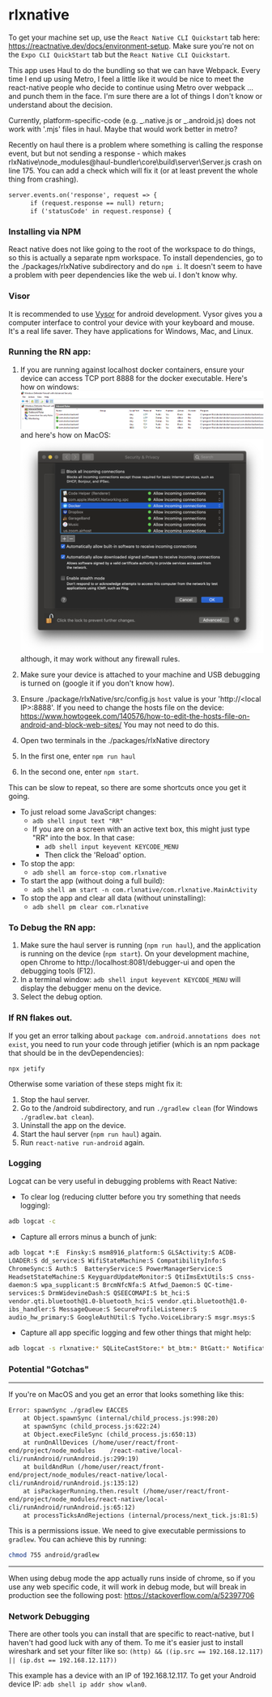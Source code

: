 # rlxnative

To get your machine set up, use the `React Native CLI Quickstart` tab here: https://reactnative.dev/docs/environment-setup. Make sure you're not on the `Expo CLI QuickStart` tab but the `React Native CLI Quickstart`.

This app uses Haul to do the bundling so that we can have Webpack. Every time I end up using Metro, I feel a little like it would be nice to meet the react-native people who decide to continue using Metro over webpack ... and punch them in the face. I'm sure there are a lot of things I don't know or understand about the decision.

Currently, platform-specific-code (e.g. _.native.js or _.android.js) does not work with '.mjs' files in haul. Maybe that would work better in metro?

Recently on haul there is a problem where something is calling the response event, but
but not sending a response - which makes rlxNative\node_modules\@haul-bundler\core\build\server\Server.js crash on line 175.
You can add a check which will fix it (or at least prevent the whole thing from crashing).

```
server.events.on('response', request => {
      if (request.response == null) return;
      if ('statusCode' in request.response) {
```

### Installing via NPM

React native does not like going to the root of the workspace to do things, so this is actually a separate npm workspace. To install dependencies, go to the ./packages/rlxNative subdirectory and do `npm i`. It doesn't seem to have a problem with peer dependencies like the web ui. I don't know why.

### Visor

It is recommended to use [Vysor](https://www.vysor.io/) for android development. Vysor gives you a computer interface to control your device with your keyboard and mouse. It's a real life saver. They have applications for Windows, Mac, and Linux.

### Running the RN app:

1. If you are running against localhost docker containers, ensure your device can access TCP port 8888 for the docker executable. Here's how on windows: ![Windows Firewall Rule](../.READMEPICS/WindowsFirewallRule.PNG) and here's how on MacOS: ![MacOS Firewall Rule](../.READMEPICS/MacFirewallRule.PNG) although, it may work without any firewall rules.
1. Make sure your device is attached to your machine and USB debugging is turned on (google it if you don't know how).
1. Ensure ./package/rlxNative/src/config.js `host` value is your 'http://\<local IP>:8888'. If you need to change the hosts file on the device: https://www.howtogeek.com/140576/how-to-edit-the-hosts-file-on-android-and-block-web-sites/ You may not need to do this.

1. Open two terminals in the ./packages/rlxNative directory
1. In the first one, enter `npm run haul`
1. In the second one, enter `npm start`.

This can be slow to repeat, so there are some shortcuts once you get it going.

-   To just reload some JavaScript changes:
    -   `adb shell input text "RR"`
    -   If you are on a screen with an active text box, this might just type "RR" into the box. In that case:
        -   `adb shell input keyevent KEYCODE_MENU`
        -   Then click the 'Reload' option.
-   To stop the app:
    -   `adb shell am force-stop com.rlxnative`
-   To start the app (without doing a full build):
    -   `adb shell am start -n com.rlxnative/com.rlxnative.MainActivity`
-   To stop the app and clear all data (without uninstalling):
    -   `adb shell pm clear com.rlxnative`

### To Debug the RN app:

1. Make sure the haul server is running (`npm run haul`), and the application is running on the device (`npm start`). On your development machine, open Chrome to http://localhost:8081/debugger-ui and open the debugging tools (F12).
2. In a terminal window: `adb shell input keyevent KEYCODE_MENU` will display the debugger menu on the device.
3. Select the debug option.

### If RN flakes out.

If you get an error talking about `package com.android.annotations does not exist`, you need to run your code through jetifier (which is an npm package that should be in the devDependencies):

```
npx jetify
```

Otherwise some variation of these steps might fix it:

1. Stop the haul server.
2. Go to the /android subdirectory, and run `./gradlew clean` (for Windows `./gradlew.bat clean`).
3. Uninstall the app on the device.
4. Start the haul server (`npm run haul`) again.
5. Run `react-native run-android` again.

### Logging

Logcat can be very useful in debugging problems with React Native:

-   To clear log (reducing clutter before you try something that needs logging):

```bash
adb logcat -c
```

-   Capture all errors minus a bunch of junk:

```console
adb logcat *:E  Finsky:S msm8916_platform:S GLSActivity:S ACDB-LOADER:S dd_service:S WifiStateMachine:S CompatibilityInfo:S ChromeSync:S Auth:S  BatteryService:S PowerManagerService:S HeadsetStateMachine:S KeyguardUpdateMonitor:S QtiImsExtUtils:S cnss-daemon:S wpa_supplicant:S BrcmNfcNfa:S Atfwd_Daemon:S QC-time-services:S DrmWidevineDash:S QSEECOMAPI:S bt_hci:S vendor.qti.bluetooth@1.0-bluetooth_hci:S vendor.qti.bluetooth@1.0-ibs_handler:S MessageQueue:S SecureProfileListener:S audio_hw_primary:S GoogleAuthUtil:S Tycho.VoiceLibrary:S msgr.msys:S
```

-   Capture all app specific logging and few other things that might help:

```bash
adb logcat -s rlxnative:* SQLiteCastStore:* bt_btm:* BtGatt:* NotificationService:*
```

### Potential "Gotchas"

---

If you're on MacOS and you get an error that looks something like this:

```console
Error: spawnSync ./gradlew EACCES
    at Object.spawnSync (internal/child_process.js:998:20)
    at spawnSync (child_process.js:622:24)
    at Object.execFileSync (child_process.js:650:13)
    at runOnAllDevices (/home/user/react/front-end/project/node_modules    /react-native/local-cli/runAndroid/runAndroid.js:299:19)
    at buildAndRun (/home/user/react/front-end/project/node_modules/react-native/local-cli/runAndroid/runAndroid.js:135:12)
    at isPackagerRunning.then.result (/home/user/react/front-end/project/node_modules/react-native/local-cli/runAndroid/runAndroid.js:65:12)
    at processTicksAndRejections (internal/process/next_tick.js:81:5)
```

This is a permissions issue. We need to give executable permissions to `gradlew`. You can achieve this by running:

```bash
chmod 755 android/gradlew
```

---

When using debug mode the app actually runs inside of chrome, so if you use any web specific code, it will work in debug mode, but will break in production see the following post: https://stackoverflow.com/a/52397706

### Network Debugging

There are other tools you can install that are specific to react-native, but I haven't had good luck with any of them. To me it's easier just to install wireshark and set your filter like so:
`(http) && ((ip.src == 192.168.12.117) || (ip.dst == 192.168.12.117))`

This example has a device with an IP of 192.168.12.117. To get your Android device IP: `adb shell ip addr show wlan0`.
